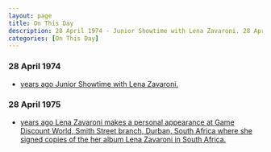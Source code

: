 ```yaml
---
layout: page
title: On This Day
description: 28 April 1974 - Junior Showtime with Lena Zavaroni. 28 April 1975 - Lena Zavaroni makes a personal appearance at Game Discount World, Smith Street branch, Durban, South Africa.
categories: [On This Day]
---
```


### 28 April 1974
* [<span id="age1"></span> years ago Junior Showtime with Lena Zavaroni.](/yorkshire%20television/1974/04/28/junior-showtime.html)

### 28 April 1975
* [<span id="age2"></span> years ago Lena Zavaroni makes a personal appearance at Game Discount World, Smith Street branch, Durban, South Africa where she signed copies of the her album Lena Zavaroni in South Africa.](/discography/albums/1975-lena-zavaroni-in-south-africa#personal-appearances)

<!-- Script for calculating number of years ago -->
<script>
var dob = '19740428';
var year = Number(dob.substr(0, 4));
var month = Number(dob.substr(4, 2)) - 1;
var day = Number(dob.substr(6, 2));
var today = new Date();
var age1 = today.getFullYear() - year;
if (today.getMonth() < month || (today.getMonth() == month && today.getDate() < day)) {
  age1--;
}
document.getElementById("age1").innerHTML=age1;

var dob = '19750428';
var year = Number(dob.substr(0, 4));
var month = Number(dob.substr(4, 2)) - 1;
var day = Number(dob.substr(6, 2));
var today = new Date();
var age2 = today.getFullYear() - year;
if (today.getMonth() < month || (today.getMonth() == month && today.getDate() < day)) {
  age2--;
}
document.getElementById("age2").innerHTML=age2;
</script>


